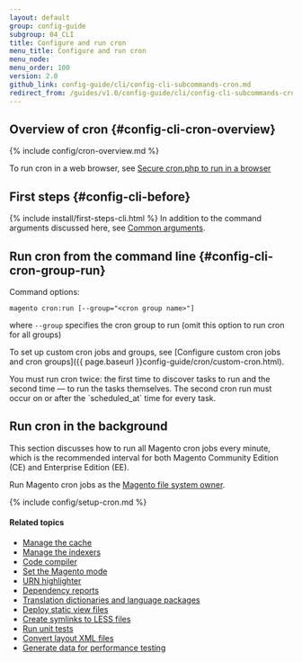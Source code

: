 ```yaml
---
layout: default
group: config-guide
subgroup: 04_CLI
title: Configure and run cron
menu_title: Configure and run cron
menu_node:
menu_order: 100
version: 2.0
github_link: config-guide/cli/config-cli-subcommands-cron.md
redirect_from: /guides/v1.0/config-guide/cli/config-cli-subcommands-cron.html
---
```


## Overview of cron {#config-cli-cron-overview}

{% include config/cron-overview.md %}

To run cron in a web browser, see <a href="{{page.baseurl}}config-guide/secy/secy-cron.html">Secure cron.php to run in a browser</a>

## First steps {#config-cli-before}

{% include install/first-steps-cli.html %}
In addition to the command arguments discussed here, see <a href="{{page.baseurl}}config-guide/cli/config-cli-subcommands.html#config-cli-subcommands-common">Common arguments</a>.

## Run cron from the command line {#config-cli-cron-group-run}
Command options:

	magento cron:run [--group="<cron group name>"]

where `--group` specifies the cron group to run (omit this option to run cron for all groups)

To set up custom cron jobs and groups, see [Configure custom cron jobs and cron groups]({{ page.baseurl }}config-guide/cron/custom-cron.html).

<div class="bs-callout bs-callout-info" id="info">
<span class="glyphicon-class">
  <p>You must run cron twice: the first time to discover tasks to run and the second time — to run the tasks themselves. The second cron run must occur on or after the `scheduled_at` time for every task.</p></span>
</div>

<h2 id="config-cli-cron-bkg">Run cron in the background</h2>
This section discusses how to run all Magento cron jobs every minute, which is the recommended interval for both Magento Community Edition (CE) and Enterprise Edition (EE).

Run Magento cron jobs as the <a href="{{page.baseurl}}install-gde/prereq/file-sys-perms-over.html">Magento file system owner</a>.

{% include config/setup-cron.md %}

#### Related topics

*	<a href="{{page.baseurl}}config-guide/cli/config-cli-subcommands-cache.html">Manage the cache</a>
*	<a href="{{page.baseurl}}config-guide/cli/config-cli-subcommands-index.html">Manage the indexers</a>
*	<a href="{{page.baseurl}}config-guide/cli/config-cli-subcommands-compiler.html">Code compiler</a>
*	<a href="{{page.baseurl}}config-guide/cli/config-cli-subcommands-mode.html">Set the Magento mode</a>
*	<a href="{{page.baseurl}}config-guide/cli/config-cli-subcommands-urn.html">URN highlighter</a>
*	<a href="{{page.baseurl}}config-guide/cli/config-cli-subcommands-depen.html">Dependency reports</a>
*	<a href="{{page.baseurl}}config-guide/cli/config-cli-subcommands-i18n.html">Translation dictionaries and language packages</a>
*	<a href="{{page.baseurl}}config-guide/cli/config-cli-subcommands-static-view.html">Deploy static view files</a>
*	<a href="{{page.baseurl}}config-guide/cli/config-cli-subcommands-less-sass.html">Create symlinks to LESS files</a>
*	<a href="{{page.baseurl}}config-guide/cli/config-cli-subcommands-test.html">Run unit tests</a>
*	<a href="{{page.baseurl}}config-guide/cli/config-cli-subcommands-layout-xml.html">Convert layout XML files</a>
*	<a href="{{page.baseurl}}config-guide/cli/config-cli-subcommands-perf-data.html">Generate data for performance testing</a>
